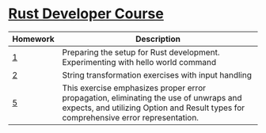 # [Rust Developer Course](https://robotdreams.cz/course/238-rust-developer)

| Homework | Description |
|----------|-------------|
| [1](homework-1) | Preparing the setup for Rust development. Experimenting with hello world command |
| [2](homework-2) | String transformation exercises with input handling |
| [5](homework-5) | This exercise emphasizes proper error propagation, eliminating the use of unwraps and expects, and utilizing Option and Result types for comprehensive error representation. |
